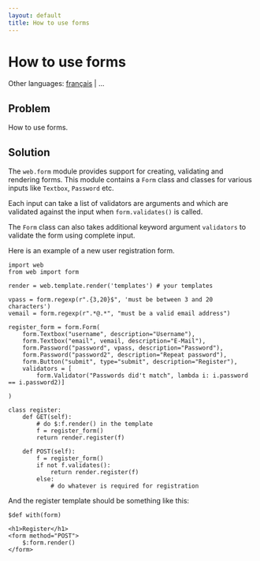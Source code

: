 ```yaml
---
layout: default
title: How to use forms
---
```


# How to use forms

Other languages: [français](/../cookbook/forms/fr) | ...

## Problem

How to use forms.

## Solution

The `web.form` module provides support for creating, validating and rendering forms.
This module contains a `Form` class and classes for various inputs like `Textbox`, `Password` etc.

Each input can take a list of validators are arguments and which are validated against the input when `form.validates()` is called.

The `Form` class can also takes additional keyword argument `validators` to validate the form using complete input.

Here is an example of a new user registration form.

    import web
    from web import form

    render = web.template.render('templates') # your templates

    vpass = form.regexp(r".{3,20}$", 'must be between 3 and 20 characters')
    vemail = form.regexp(r".*@.*", "must be a valid email address")

    register_form = form.Form(
        form.Textbox("username", description="Username"),
        form.Textbox("email", vemail, description="E-Mail"),
        form.Password("password", vpass, description="Password"),
        form.Password("password2", description="Repeat password"),
        form.Button("submit", type="submit", description="Register"),
        validators = [
            form.Validator("Passwords did't match", lambda i: i.password == i.password2)]

    )

    class register:
        def GET(self):
            # do $:f.render() in the template
            f = register_form()
            return render.register(f)

        def POST(self):
            f = register_form()
            if not f.validates():
                return render.register(f)
            else:
                # do whatever is required for registration
 
And the register template should be something like this:

    $def with(form)

    <h1>Register</h1>
    <form method="POST">
        $:form.render()
    </form>